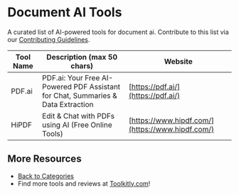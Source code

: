 # Document AI Tools

A curated list of AI-powered tools for document ai. Contribute to this list via our [Contributing Guidelines](../CONTRIBUTING.md).

| Tool Name | Description (max 50 chars) | Website |
|-----------|----------------------------|---------|
| PDF.ai | PDF.ai: Your Free AI-Powered PDF Assistant for Chat, Summaries & Data Extraction | [https://pdf.ai/](https://pdf.ai/) |
| HiPDF | Edit & Chat with PDFs using AI (Free Online Tools) | [https://www.hipdf.com/](https://www.hipdf.com/) |

## More Resources
- [Back to Categories](../README.md)
- Find more tools and reviews at [Toolkitly.com](https://toolkitly.com)!
